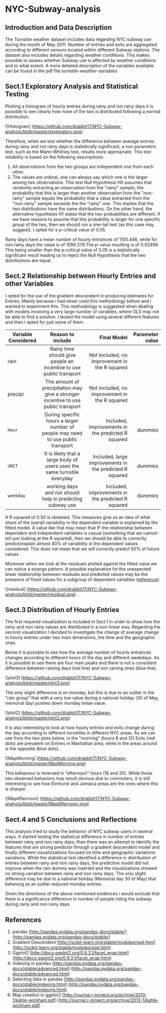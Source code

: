# NYC-Subway-analysis

## Introduction and Data Description

The Turnstile weather dataset includes data regarding NYC subway use during the month of May 2011. Number of entries and exits are aggregated according to different sensors located within different Subway stations. The dataset also includes details regarding weather conditions. This makes possible to assess whether Subway use is affected by weather conditions and to what extent. A more detailed description of the variables available can be found in the pdf file *turnstile-weather-variables*

## Sect.1 Exploratory Analysis and Statistical Testing 

Plotting a histogram of hourly entries during rainy and not rainy days it is possible to see clearly how none of the two is distributed following a normal distribution.

![Histogram]
(https://github.com/drabbit17/NYC-Subway-analysis/blob/master/exploratory.png)

Therefore, when we test whether the difference between average entries during rainy and not rainy days is statistically significant, a non parametric test, such as the Mann-Whitney test, results more appropriate. This test reliability is based on the following assumptions:
1. All observations from the two groups are independent one from each other.
2. The values are ordinal, one can always say which one is the larger among two observations.
This test Null Hypothesis H0 assumes that randomly extracting an observation from the "rainy" sample, the probability that this is larger than another observation from the "non-rainy" sample equals the probability that a value extracted from the "non-rainy" sample exceeds the the "rainy" one. This implies that the two distributions have the same distributions.
On the other hand, the alternative hypothesis H1 states that the two probabilities are different. If we have reasons to assume that this probability is larger for one specific group of the two, then we should run a one-tail test (as this case may suggest). I opted for a p-critical value of 0.05.

Rainy days have a mean number of hourly entrances of 1105.446, while for non rainy days the value is of 1090.278.The p-value resulting is of 0.02499. This being smaller than the p-critical value of 0.05 is a statistically significant result leading us to reject the Null Hypothesis that the two distributions are equal.

## Sect.2 Relationship between Hourly Entries and other Variables

I opted for the use of the gradient descendent in producing estimates for Entries. Mainly because i had never used this methodology before and i wanted to experiment this. This methodology is suggested when dealing with models involving a very large number of variables, where OLS may not be able to find a solution. 
I tested the model using several different features and then i opted for just some of them. 

| Variable Considered   | Reason to include              | Final Model                  | Parameter value |
| --------------------- |:------------------------------:| ----------------------------:|----------------------------:|
| rain  | Rainy time should give people an incentive to use public transport | Not included, no improvement in the R squared||
| precipi | The amount of precipitation may give a stronger incentive to use public transport | Not included, no improvement in the R squared||
| `Hour` | During specific hours a larger number of people may need to use public transport| Included, improvements in the predicted R squared |*dummies*|
| `UNIT` | It is likely that a large body of users uses the same turnstile everyday | Included, large improvements in the predicted R squared|*dummies*|
| `weekday` | working days and not should help in predicting subway use | Included, improvements in the predicted R squared|*dummies*|

A R squared of 0.50 is obtained. This measures give us an idea of what share of the overall variability in the dependent variable is explained by the fitted model. A value like that may mean that IF the relationship between dependent and independent variables is casual (something that we cannot tell just looking at the R squared), then we should be able to correctly predict/explain almost 40% of variability in the dependent values considered. This does not mean that we will correctly predict 50% of future values. 

Moreover when we look at the residuals plotted against the fitted value we can notice a strange pattern. A possible explanation fot the unexpected linear relationship between residuals and predicted values may be the presence of fixed values for a subgroup of dependent variables ([reference](http://stats.stackexchange.com/questions/33165/diagonal-lines-in-residuals-vs-fitted-values-plot-for-multiple-regression)).

![residual]
(https://github.com/drabbit17/NYC-Subway-analysis/blob/master/residual.png)

## Sect.3 Distribution of Hourly Entries

The first required visualization is included in Sect.1 in order to show how the rainy and non rainy values are distributed in a non-linear way. Regarding the second visualization I decided to investigate the change of average change in hourly entries under two main dimensions, the time and the geographic ones. 

Below it is possible to see how the average number of hourly entrances changes according to different hours of the day and different weekdays. As it is possible to see there are four main peaks and there is not a consistent difference between raining days (red line) and non raining ones (blue line). 

![plot3]
(https://github.com/drabbit17/NYC-Subway-analysis/blob/master/plot3.png)

The only slight difference is on monday, but this is due to an outlier in the "rain group" that with a very low value during a national holiday (30 of May, memorial day) pushes down monday mean value.

![plot2]
(https://github.com/drabbit17/NYC-Subway-analysis/blob/master/plot2.png)

It is also interesting to look at how hourly entries and exits change during the day according to different turnstiles in different NYC areas. As we can see from the two plots below, in the "morning" (hours 8 and 12) Exits (red dots) are prevalent on Entries in Manhattan area, while in the areas around is the opposite (blue dots). 

![MapMorning]
(https://github.com/drabbit17/NYC-Subway-analysis/blob/master/MapMorning.png)

This behaviour is reversed in "afternoon" hours (16 and 20). While those two observed behaviors may result obvious due to commuters, it is still interesting to see how Elmhurst and Jamaica areas are the ones where this is sharper.

![MapAfternoon]
(https://github.com/drabbit17/NYC-Subway-analysis/blob/master/MapAfternoon.png)

## Sect.4 and 5 Conclusions and Reflections

This analysis tried to study the behavior of NYC subway users in several ways. It started testing the statistical difference in number of entries between rainy and non rainy days, then there was an attempt to identify the features that are strong predictor through a gradient descendent model and finally different visualizzations focused on time and geographic variations variations. While the statistical test identified a difference in distribution of entries between rainy and non rainy days, the predictive model did not improve when the rain dummy was inserted and the visualizations showed no strong variation between rainy and non rainy days. The only slight difference may be due to a national holiday (Memorial day 30 of May) that behaving as an outlier reduced monday entries.

Given the directions of the above mentioned evidences i would exclude that there is a significance difference in number of people riding the subway during rainy and non rainy days.

## References

1. pandas [http://pandas.pydata.org/pandas-docs/stable/] (http://pandas.pydata.org/pandas-docs/stable/)
2. Gradient Descendent [http://scikit-learn.org/stable/modules/sgd.html] (http://scikit-learn.org/stable/modules/sgd.html)
3. Ggplot2 [http://docs.ggplot2.org/0.9.3.1/facet_wrap.html] (http://docs.ggplot2.org/0.9.3.1/facet_wrap.html)
4. Indexing in pandas [http://pandas.pydata.org/pandas-docs/stable/advanced.html] (http://pandas.pydata.org/pandas-docs/stable/advanced.html)
5. Selecting data in pandas [http://pandas.pydata.org/pandas-docs/stable/indexing.html] (http://pandas.pydata.org/pandas-docs/stable/indexing.html)
6. Map creation in ggplot2 [http://journal.r-project.org/archive/2013-1/kahle-wickham.pdf] (http://journal.r-project.org/archive/2013-1/kahle-wickham.pdf)
